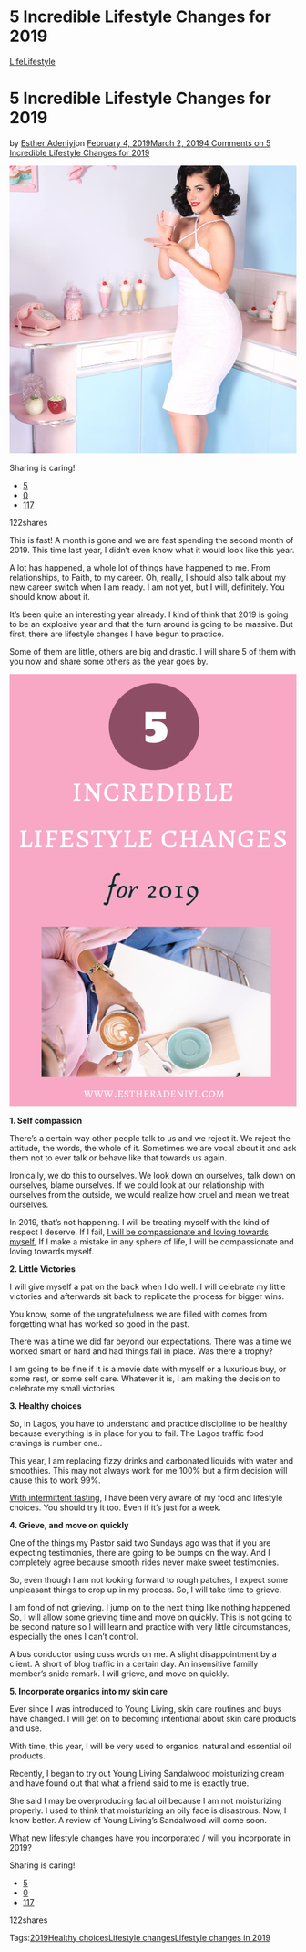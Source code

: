 # 5 Incredible Lifestyle Changes for 2019

[Life](https://estheradeniyi.com/category/life/)[Lifestyle](https://estheradeniyi.com/category/lifestyle/)
# 5 Incredible Lifestyle Changes for 2019

by [Esther Adeniyi](https://estheradeniyi.com/author/esther-adeniyi/)on [February 4, 2019March 2, 2019](https://estheradeniyi.com/5-incredible-lifestyle-changes-for-2019/)[4 Comments on 5 Incredible Lifestyle Changes for 2019](https://estheradeniyi.com/5-incredible-lifestyle-changes-for-2019/#comments)

![](images\Lifestyle-changes-in-2019.jpeg)

Sharing is caring!

- [5](https://www.facebook.com/sharer/sharer.php?u=https%3A%2F%2Festheradeniyi.com%2F5-incredible-lifestyle-changes-for-2019%2F&amp;t=5%20Incredible%20Lifestyle%20Changes%20for%202019)
- [0](https://twitter.com/intent/tweet?text=5%20Incredible%20Lifestyle%20Changes%20for%202019&amp;url=https%3A%2F%2Festheradeniyi.com%2F5-incredible-lifestyle-changes-for-2019%2F)
- [117](#)

122shares

This is fast! A month is gone and we are fast spending the second month of 2019. This time last year, I didn&#x2019;t even know what it would look like this year.

A lot has happened, a whole lot of things have happened to me. From relationships, to Faith, to my career. Oh, really, I should also talk about my new career switch when I am ready. I am not yet, but I will, definitely. You should know about it.

It&#x2019;s been quite an interesting year already. I kind of think that 2019 is going to be an explosive year and that the turn around is going to be massive. But first, there are lifestyle changes I have begun to practice.

Some of them are little, others are big and drastic. I will share 5 of them with you now and share some others as the year goes by.

![lifestyle changes for 2019](images\lifestyle-changes-for-2019.png)

**1. Self compassion**

There&#x2019;s a certain way other people talk to us and we reject it. We reject the attitude, the words, the whole of it. Sometimes we are vocal about it and ask them not to ever talk or behave like that towards us again.

Ironically, we do this to ourselves. We look down on ourselves, talk down on ourselves, blame ourselves. If we could look at our relationship with ourselves from the outside, we would realize how cruel and mean we treat ourselves.

In 2019, that&#x2019;s not happening. I will be treating myself with the kind of respect I deserve. If I fail, [I will be compassionate and loving towards myself.](https://estheradeniyi.com/my-holiday-to-do-list-and-resolutions/) If I make a mistake in any sphere of life, I will be compassionate and loving towards myself.

**2. Little Victories**

I will give myself a pat on the back when I do well. I will celebrate my little victories and afterwards sit back to replicate the process for bigger wins.

You know, some of the ungratefulness we are filled with comes from forgetting what has worked so good in the past.

There was a time we did far beyond our expectations. There was a time we worked smart or hard and had things fall in place. Was there a trophy?

I am going to be fine if it is a movie date with myself or a luxurious buy, or some rest, or some self care. Whatever it is, I am making the decision to celebrate my small victories

**3. Healthy choices**

So, in Lagos, you have to understand and practice discipline to be healthy because everything is in place for you to fail. The Lagos traffic food cravings is number one..

This year, I am replacing fizzy drinks and carbonated liquids with water and smoothies. This may not always work for me 100% but a firm decision will cause this to work 99%.

[With intermittent fasting](https://estheradeniyi.com/intermittent-fasting-to-lose-belly-fat/), I have been very aware of my food and lifestyle choices. You should try it too. Even if it&#x2019;s just for a week.

**4. Grieve, and move on quickly**

One of the things my Pastor said two Sundays ago was that if you are expecting testimonies, there are going to be bumps on the way. And I completely agree because smooth rides never make sweet testimonies.

So, even though I am not looking forward to rough patches, I expect some unpleasant things to crop up in my process. So, I will take time to grieve.

I am fond of not grieving. I jump on to the next thing like nothing happened. So, I will allow some grieving time and move on quickly. This is not going to be second nature so I will learn and practice with very little circumstances, especially the ones I can&#x2019;t control.

A bus conductor using cuss words on me. A slight disappointment by a client. A short of blog traffic in a certain day. An insensitive familly member&#x2019;s snide remark. I will grieve, and move on quickly.

**5. Incorporate organics into my skin care**

Ever since I was introduced to Young Living, skin care routines and buys have changed. I will get on to becoming intentional about skin care products and use.

With time, this year, I will be very used to organics, natural and essential oil products.

Recently, I began to try out Young Living Sandalwood moisturizing cream and have found out that what a friend said to me is exactly true.

She said I may be overproducing facial oil because I am not moisturizing properly. I used to think that moisturizing an oily face is disastrous. Now, I know better. A review of Young Living&#x2019;s Sandalwood will come soon.

What new lifestyle changes have you incorporated / will you incorporate in 2019?

Sharing is caring!

- [5](https://www.facebook.com/sharer/sharer.php?u=https%3A%2F%2Festheradeniyi.com%2F5-incredible-lifestyle-changes-for-2019%2F&amp;t=5%20Incredible%20Lifestyle%20Changes%20for%202019)
- [0](https://twitter.com/intent/tweet?text=5%20Incredible%20Lifestyle%20Changes%20for%202019&amp;url=https%3A%2F%2Festheradeniyi.com%2F5-incredible-lifestyle-changes-for-2019%2F)
- [117](#)

122shares

Tags:[2019](https://estheradeniyi.com/tag/2019/)[Healthy choices](https://estheradeniyi.com/tag/healthy-choices/)[Lifestyle changes](https://estheradeniyi.com/tag/lifestyle-changes/)[Lifestyle changes in 2019](https://estheradeniyi.com/tag/lifestyle-changes-in-2019/)